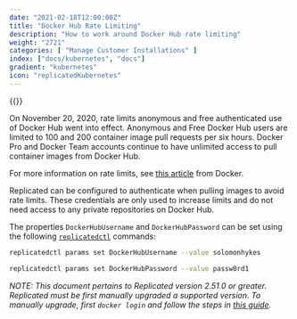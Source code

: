 ```yaml
---
date: "2021-02-18T12:00:00Z"
title: "Docker Hub Rate Limiting"
description: "How to work around Docker Hub rate limiting"
weight: "2721"
categories: [ "Manage Customer Installations" ]
index: ["docs/kubernetes", "docs"]
gradient: "kubernetes"
icon: "replicatedKubernetes"
---
```


{{<legacynotice>}}

On November 20, 2020, rate limits anonymous and free authenticated use of Docker Hub went into effect. Anonymous and Free Docker Hub users are limited to 100 and 200 container image pull requests per six hours. Docker Pro and Docker Team accounts continue to have unlimited access to pull container images from Docker Hub.

For more information on rate limits, see [this article](https://www.docker.com/increase-rate-limits) from Docker.

Replicated can be configured to authenticate when pulling images to avoid rate limits.
These credentials are only used to increase limits and do not need access to any private repositories on Docker Hub.

The properties `DockerHubUsername` and `DockerHubPassword` can be set using the following [`replicatedctl`](/api/replicatedctl/replicatedctl_params_set/) commands: 

```bash
replicatedctl params set DockerHubUsername --value solomonhykes
```
```bash
replicatedctl params set DockerHubPassword --value passw0rd1
```

*NOTE: This document pertains to Replicated version 2.51.0 or greater. Replicated must be first manually upgraded a supported version. To manually upgrade, first `docker login` and follow the steps in [this guide](/docs/swarm/customer-installations/upgrading/).*
